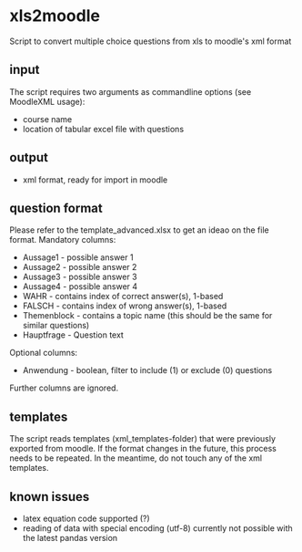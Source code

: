 # xls2moodle
Script to convert multiple choice questions from xls to moodle's xml format

## input
The script requires two arguments as commandline options (see MoodleXML usage):
- course name
- location of tabular excel file with questions

## output
- xml format, ready for import in moodle

## question format

Please refer to the template_advanced.xlsx to get an ideao on the file format.
Mandatory columns:
- Aussage1 - possible answer 1
- Aussage2 - possible answer 2
- Aussage3 - possible answer 3
- Aussage4 - possible answer 4
- WAHR - contains index of correct answer(s), 1-based
- FALSCH - contains index of wrong answer(s), 1-based
- Themenblock - contains a topic name (this should be the same for similar questions)
- Hauptfrage - Question text

Optional columns:
- Anwendung - boolean, filter to include (1) or exclude (0) questions

Further columns are ignored.

## templates
The script reads templates (xml_templates-folder) that were previously exported from moodle.
If the format changes in the future, this process needs to be repeated. In the meantime, do
not touch any of the xml templates.

## known issues
- latex equation code supported (?)
- reading of data with special encoding (utf-8) currently not possible with the latest pandas version
